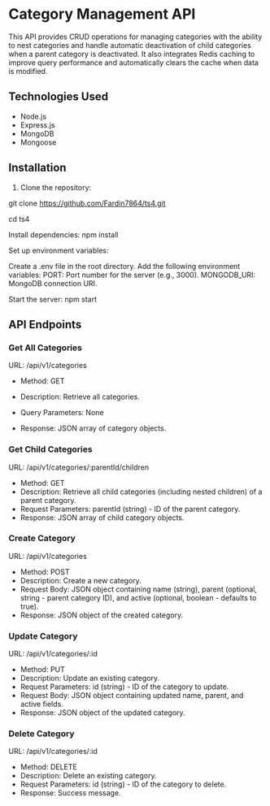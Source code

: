 # Category Management API

This API provides CRUD operations for managing categories with the ability to nest categories 
and handle automatic deactivation of child categories when a parent category is deactivated. 
It also integrates Redis caching to improve query performance and automatically clears the 
cache when data is modified.

## Technologies Used

- Node.js
- Express.js
- MongoDB
- Mongoose

## Installation

1. Clone the repository:

git clone https://github.com/Fardin7864/ts4.git

cd ts4

Install dependencies: npm install

Set up environment variables:

Create a .env file in the root directory.
Add the following environment variables:
PORT: Port number for the server (e.g., 3000).
MONGODB_URI: MongoDB connection URI.

Start the server: npm start


## API Endpoints
 
### Get All Categories

URL: /api/v1/categories

- Method: GET

- Description: Retrieve all categories.
- Query Parameters: None
- Response: JSON array of category objects.

### Get Child Categories

URL: /api/v1/categories/:parentId/children

- Method: GET
- Description: Retrieve all child categories (including nested children) of a parent category.
- Request Parameters: parentId (string) - ID of the parent category.
- Response: JSON array of child category objects.


### Create Category

URL: /api/v1/categories

- Method: POST
- Description: Create a new category.
- Request Body: JSON object containing name (string), parent (optional, string - parent category ID), and active (optional, boolean - defaults to true).
- Response: JSON object of the created category.

### Update Category

 URL: /api/v1/categories/:id

- Method: PUT
- Description: Update an existing category.
- Request Parameters: id (string) - ID of the category to update.
- Request Body: JSON object containing updated name, parent, and active fields.
- Response: JSON object of the updated category.

### Delete Category

URL: /api/v1/categories/:id

- Method: DELETE
- Description: Delete an existing category.
- Request Parameters: id (string) - ID of the category to delete.
- Response: Success message.

